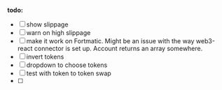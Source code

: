**todo:**

- [ ] show slippage
- [ ] warn on high slippage
- [ ] make it work on Fortmatic. Might be an issue with the way web3-react connector is set up. Account returns an array somewhere.
- [ ] invert tokens
- [ ] dropdown to choose tokens
- [ ] test with token to token swap
- [ ]
